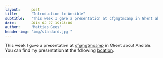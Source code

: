 ```yaml
---
layout:     post
title:      "Introduction to Ansible"
subtitle:   "This week I gave a presentation at cfgmgtmcamp in Ghent about Ansible."
date:       2014-02-07 19:15:00
author:     "Mattias Gees"
header-img: "img/standard.jpg "
---
```


This week I gave a presentation at [cfgmgtmcamp](http://cfgmgmtcamp.eu/) in Ghent about Ansible. You can find my presentation at the following [location](http://blog.mattiasgees.be/ansible_introduction/).
